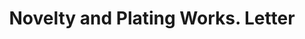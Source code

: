 ---
doi: 10.7916/D8446ZMK
date_other: '1890'
date_other_textual: 1890-1899
form: correspondence
genre:
- Letters (correspondence)
name:
- Novelty and Plating Works
object_in_context_url: https://biggert.cul.columbia.edu/items/view/ave_biggert_01723
subject_hierarchical_geographic:
- San Francisco, California, United States
subject_name:
- Novelty and Plating Works
title: Novelty and Plating Works. Letter
sort_title: Novelty and Plating Works. Letter
call_number: ave_biggert_01723
coordinates:
- 37.78333333333333,-122.41666666666667
pid: ave_biggert_01723
identifiers: ave_biggert_01723
thumbnail: https://derivativo-3.library.columbia.edu/iiif/2/ldpd:490853/full/!256,256/0/native.jpg
permalink: /biggert/ave_biggert_01723/
layout: iiif-image-page
---
